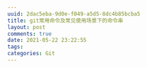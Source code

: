 ```yaml
---
uuid: 2dac5eba-9d0e-f049-a5d5-8dc4b85bcba5
title: git常用命令及常见使用场景下的命令串
layout: post
comments: true
date: 2021-05-22 23:22:55
tags:
categories: Git
---
```

